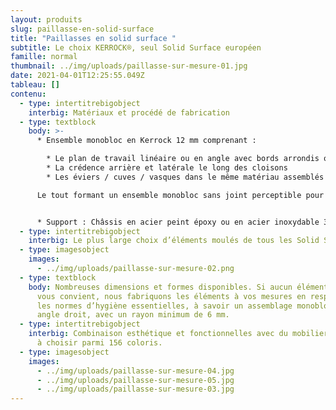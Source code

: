 ```yaml
---
layout: produits
slug: paillasse-en-solid-surface
title: "Paillasses en solid surface "
subtitle: Le choix KERROCK®, seul Solid Surface européen
famille: normal
thumbnail: ../img/uploads/paillasse-sur-mesure-01.jpg
date: 2021-04-01T12:25:55.049Z
tableau: []
contenu:
  - type: intertitrebigobject
    interbig: Matériaux et procédé de fabrication
  - type: textblock
    body: >-
      * Ensemble monobloc en Kerrock 12 mm comprenant :

        * Le plan de travail linéaire ou en angle avec bords arrondis ou droits
        * La crédence arrière et latérale le long des cloisons
        * Les éviers / cuves / vasques dans le même matériau assemblés par polymérisation

      Le tout formant un ensemble monobloc sans joint perceptible pour des environnements exigeants.


      * Support : Châssis en acier peint époxy ou en acier inoxydable 304 L
  - type: intertitrebigobject
    interbig: Le plus large choix d’éléments moulés de tous les Solid Surface existants
  - type: imagesobject
    images:
      - ../img/uploads/paillasse-sur-mesure-02.png
  - type: textblock
    body: Nombreuses dimensions et formes disponibles. Si aucun élément standard ne
      vous convient, nous fabriquons les éléments à vos mesures en respectant
      les normes d’hygiène essentielles, à savoir un assemblage monobloc sans
      angle droit, avec un rayon minimum de 6 mm.
  - type: intertitrebigobject
    interbig: Combinaison esthétique et fonctionnelles avec du mobilier en stratifié
      à choisir parmi 156 coloris.
  - type: imagesobject
    images:
      - ../img/uploads/paillasse-sur-mesure-04.jpg
      - ../img/uploads/paillasse-sur-mesure-05.jpg
      - ../img/uploads/paillasse-sur-mesure-03.jpg
---
```


